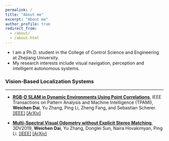 ```yaml
---
permalink: /
title: "About me"
excerpt: "About me"
author_profile: true
redirect_from: 
  - /about/
  - /about.html
---
```


* I am a Ph.D. student in the College of Control Science and Engineering at Zhejiang University.
* My research interests include visual navigation, perception and intelligent autonomous systems.

### Vision-Based Localization Systems

------

* **[RGB-D SLAM in Dynamic Environments Using Point Correlations](http://weichnn.github.io/publication/DSLAM)**, IEEE Transactions on Pattern Analysis and Machine Intelligence (TPAMI), **Weichen Dai**, Yu Zhang, Ping Li, Zheng Fang, and Sebastian Scherer. [[IEEE]](https://ieeexplore.ieee.org/document/9145704) [[ArXiv]](https://arxiv.org/abs/1811.03217)

* **[Multi-Spectral Visual Odometry without Explicit Stereo Matching](http://weichnn.github.io/publication/3DV2019)**, 3DV2019,
**Weichen Dai**, Yu Zhang, Donglei Sun, Naira Hovakimyan, Ping Li. [[IEEE]](https://ieeexplore.ieee.org/abstract/document/8885483) [[ArXiv]](https://arxiv.org/pdf/1908.08814.pdf)
